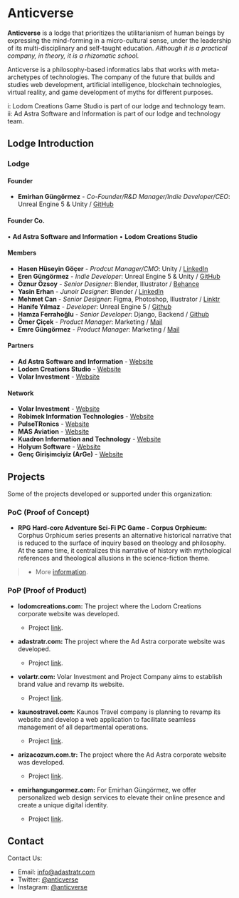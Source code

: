 # Anticverse

**Anticverse** is a lodge that prioritizes the utilitarianism of human beings by expressing the mind-forming in a micro-cultural sense, under the leadership of its multi-disciplinary and self-taught education. _Although it is a practical company, in theory, it is a rhizomatic school._

Anticverse is a philosophy-based informatics labs that works with meta-archetypes of technologies. The company of the future that builds and studies web development, artificial intelligence, blockchain technologies, virtual reality, and game development of myths for different purposes.

i: Lodom Creations Game Studio is part of our lodge and technology team.
<br>
ii: Ad Astra Software and Information is part of our lodge and technology team.

## Lodge Introduction

### Lodge

#### Founder
- **Emirhan Güngörmez** - *Co-Founder/R&D Manager/Indie Developer/CEO*: Unreal Engine 5 & Unity / [GitHub](https://github.com/emirhangungormez)

#### Founder Co.
• **Ad Astra Software and Information**
• **Lodom Creations Studio**

#### Members
- **Hasen Hüseyin Göçer** - *Prodcut Manager/CMO*: Unity / [LinkedIn](https://www.linkedin.com/in/hasengocer)
- **Eren Güngörmez** - *Indie Developer*: Unreal Engine 5 & Unity / [GitHub](https://github.com/erengungormez)
- **Öznur Özsoy** - *Senior Designer*: Blender, Illustrator / [Behance](https://www.behance.net/znurzsoy)
- **Yasin Erhan** - *Junoir Designer*: Blender / [LinkedIn](https://www.linkedin.com/in/yasin-erhan/)
- **Mehmet Can** - *Senior Designer*: Figma, Photoshop, Illustrator / [Linktr](https://linktr.ee/canframe)
- **Hanife Yılmaz** - *Developer*: Unreal Engine 5 / [Github](https://github.com/MTMLYNX)
- **Hamza Ferrahoğlu** - *Senior Developer*: Django, Backend / [Github](https://github.com/npcHamza)
- **Ömer Çiçek** - *Product Manager*: Marketing / [Mail](mailto:omer@adastratr.com)
- **Emre Güngörmez** - *Product Manager*: Marketing / [Mail](mailto:emre@adastratr.com)

#### Partners
- **Ad Astra Software and Information** - [Website](https://www.adastratr.com)
- **Lodom Creations Studio** - [Website](https://anticverse.github.io/lodom)
- **Volar Investment** - [Website](https://www.volartr.com)

#### Network
- **Volar Investment** - [Website](https://www.volartr.com)
- **Robimek Information Technologies** - [Website](https://www.robimek.com)
- **PulseTRonics** - [Website](https://pulsetronics.com.tr)
- **MAS Aviation** - [Website](http://mashavacilik.com)
- **Kuadron Information and Technology** - [Website](https://www.kuadron.com)
- **Holyum Software** - [Website](https://www.holyum.com/)
- **Genç Girişimciyiz (ArGe)** - [Website](https://gencgirisimciyiz.com/)

## Projects
Some of the projects developed or supported under this organization:

### PoC (Proof of Concept)

- **RPG Hard-core Adventure Sci-Fi PC Game - Corpus Orphicum:** Corphus Orphicum series presents an alternative historical narrative that is reduced to the surface of inquiry based on theology and philosophy. At the same time, it centralizes this narrative of history with mythological references and theological allusions in the science-fiction theme.
>  - More [information](https://www.instagram.com/corpusorphicum/).
 
### PoP (Proof of Product)

- **lodomcreations.com:** The project where the Lodom Creations corporate website was developed.
  - Project [link](https://github.com/anticverse/lodom).

- **adastratr.com:** The project where the Ad Astra corporate website was developed.
  - Project [link](https://adastratr.com).
 
- **volartr.com:** Volar Investment and Project Company aims to establish brand value and revamp its website.
  - Project [link](https://volartr.com). 

- **kaunostravel.com:** Kaunos Travel company is planning to revamp its website and develop a web application to facilitate seamless management of all departmental operations.
  - Project [link](https://kaunostravel.com).
 
- **arizacozum.com.tr:** The project where the Ad Astra corporate website was developed.
  - Project [link](https://arizacozum.com.tr).
 
- **emirhangungormez.com:** For Emirhan Güngörmez, we offer personalized web design services to elevate their online presence and create a unique digital identity.
  - Project [link](https://emirhangungormez.com).

## Contact

Contact Us:

- Email: [info@adastratr.com](mailto:info@adastratr.com)
- Twitter: [@anticverse](https://twitter.com/anticverse)
- Instagram: [@anticverse](https://www.instagram.com/anticverse)
